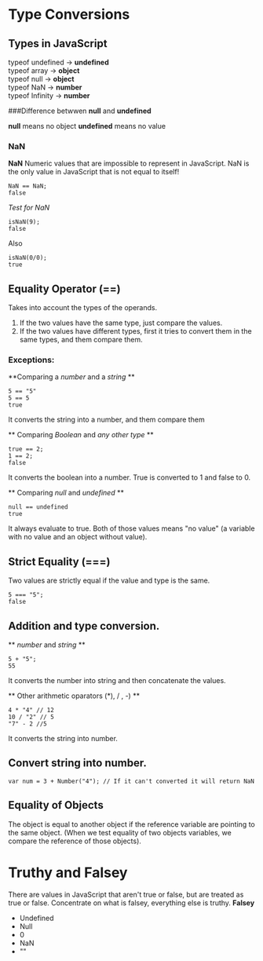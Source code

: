 # Type Conversions

## Types in JavaScript

typeof undefined -> **undefined** <br>
typeof array -> **object** <br>
typeof null -> **object** <br>
typeof NaN -> **number** <br>
typeof Infinity -> **number**

###Difference betwwen **null** and  **undefined** 

**null** means no object
**undefined** means no value

### NaN
**NaN** Numeric values that are impossible to represent in JavaScript.
NaN is the only value in JavaScript that is not equal to itself!
```
NaN == NaN;
false
```

*Test for NaN*
```
isNaN(9);
false
```
Also
```
isNaN(0/0);
true
```

## Equality Operator (==)
Takes into account the types of the operands.
1. If the two values have the same type, just compare the values.
2. If the two values have different types, first it tries to convert them in the same types, and them compare them.

### Exceptions:

**Comparing a *number* and a *string* **
```
5 == "5"
5 == 5
true
```
It converts the string into a number, and them compare them

** Comparing *Boolean* and *any other type* **
```
true == 2;
1 == 2;
false
```
It converts the boolean into a number. True is converted to 1 and false to 0.

** Comparing *null* and *undefined* **
```
null == undefined
true
```
It always evaluate to true. Both of those values means "no value" (a variable with no value and an object without value).

## Strict Equality (===)
Two values are strictly equal if the value and type is the same.
```
5 === "5";
false
```

## Addition and type conversion.
** *number* and *string* **
```
5 + "5";
55
```
It converts the number into string and then concatenate the values.

** Other arithmetic oparators (\*\), / , -) **
```
4 * "4" // 12
10 / "2" // 5
"7" - 2 //5
```
It converts the string into number.

## Convert string into number.
```
var num = 3 + Number("4"); // If it can't converted it will return NaN
```

## Equality of Objects
The object is equal to another object if the reference variable are pointing to the same object.
(When we test equality of two objects variables, we compare the reference of those objects).


# Truthy and Falsey
There are values in JavaScript that aren't true or false, but are treated as true or false.
Concentrate on what is falsey, everything else is truthy.
**Falsey**
* Undefined
* Null
* 0 
* NaN
* ""

